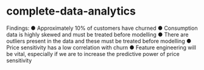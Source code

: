 # complete-data-analytics

Findings: 
● Approximately 10% of customers have churned 
● Consumption data is highly skewed and must be treated before modelling
● There are outliers present in the data and these must be treated before modelling 
● Price sensitivity has a low correlation with churn 
● Feature engineering will be vital, especially if we are to increase the predictive power of price sensitivity
